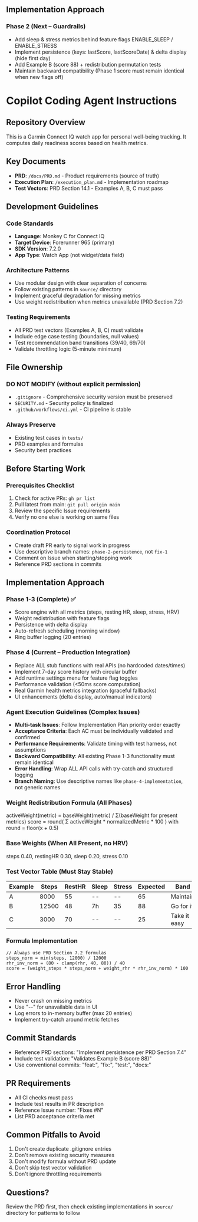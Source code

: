 ## Implementation Approach
### Phase 2 (Next – Guardrails)
- Add sleep & stress metrics behind feature flags ENABLE_SLEEP / ENABLE_STRESS
- Implement persistence (keys: lastScore, lastScoreDate) & delta display (hide first day)
- Add Example B (score 88) + redistribution permutation tests
- Maintain backward compatibility (Phase 1 score must remain identical when new flags off)
# Copilot Coding Agent Instructions

## Repository Overview
This is a Garmin Connect IQ watch app for personal well-being tracking. It computes daily readiness scores based on health metrics.

## Key Documents
- **PRD**: `/docs/PRD.md` - Product requirements (source of truth)
- **Execution Plan**: `/execution_plan.md` - Implementation roadmap
- **Test Vectors**: PRD Section 14.1 - Examples A, B, C must pass

## Development Guidelines

### Code Standards
- **Language**: Monkey C for Connect IQ
- **Target Device**: Forerunner 965 (primary)
- **SDK Version**: 7.2.0
- **App Type**: Watch App (not widget/data field)

### Architecture Patterns
- Use modular design with clear separation of concerns
- Follow existing patterns in `source/` directory
- Implement graceful degradation for missing metrics
- Use weight redistribution when metrics unavailable (PRD Section 7.2)

### Testing Requirements
- All PRD test vectors (Examples A, B, C) must validate
- Include edge case testing (boundaries, null values)
- Test recommendation band transitions (39/40, 69/70)
- Validate throttling logic (5-minute minimum)

## File Ownership

### DO NOT MODIFY (without explicit permission)
- `.gitignore` - Comprehensive security version must be preserved
- `SECURITY.md` - Security policy is finalized
- `.github/workflows/ci.yml` - CI pipeline is stable

### Always Preserve
- Existing test cases in `tests/`
- PRD examples and formulas
- Security best practices

## Before Starting Work

### Prerequisites Checklist
1. Check for active PRs: `gh pr list`
2. Pull latest from main: `git pull origin main`
3. Review the specific Issue requirements
4. Verify no one else is working on same files

### Coordination Protocol
- Create draft PR early to signal work in progress
- Use descriptive branch names: `phase-2-persistence`, not `fix-1`
- Comment on Issue when starting/stopping work
- Reference PRD sections in commits

## Implementation Approach

### Phase 1-3 (Complete) ✅
- Score engine with all metrics (steps, resting HR, sleep, stress, HRV)
- Weight redistribution with feature flags
- Persistence with delta display
- Auto-refresh scheduling (morning window)
- Ring buffer logging (20 entries)

### Phase 4 (Current – Production Integration)
- Replace ALL stub functions with real APIs (no hardcoded dates/times)
- Implement 7-day score history with circular buffer
- Add runtime settings menu for feature flag toggles
- Performance validation (<50ms score computation)
- Real Garmin health metrics integration (graceful fallbacks)
- UI enhancements (delta display, auto/manual indicators)

### Agent Execution Guidelines (Complex Issues)
- **Multi-task Issues**: Follow Implementation Plan priority order exactly
- **Acceptance Criteria**: Each AC must be individually validated and confirmed
- **Performance Requirements**: Validate timing with test harness, not assumptions
- **Backward Compatibility**: All existing Phase 1-3 functionality must remain identical
- **Error Handling**: Wrap ALL API calls with try-catch and structured logging
- **Branch Naming**: Use descriptive names like `phase-4-implementation`, not generic names

### Weight Redistribution Formula (All Phases)
activeWeight(metric) = baseWeight(metric) / Σ(baseWeight for present metrics)
score = round( Σ activeWeight * normalizedMetric * 100 ) with round = floor(x + 0.5)

### Base Weights (When All Present, no HRV)
steps 0.40, restingHR 0.30, sleep 0.20, stress 0.10

### Test Vector Table (Must Stay Stable)
| Example | Steps | RestHR | Sleep | Stress | Expected | Band |
|---------|-------|--------|-------|--------|----------|------|
| A | 8000 | 55 | -- | -- | 65 | Maintain |
| B | 12500 | 48 | 7h | 35 | 88 | Go for it |
| C | 3000 | 70 | -- | -- | 25 | Take it easy |

### Formula Implementation
```
// Always use PRD Section 7.2 formulas
steps_norm = min(steps, 12000) / 12000
rhr_inv_norm = (80 - clamp(rhr, 40, 80)) / 40
score = (weight_steps * steps_norm + weight_rhr * rhr_inv_norm) * 100
```

## Error Handling
- Never crash on missing metrics
- Use "--" for unavailable data in UI
- Log errors to in-memory buffer (max 20 entries)
- Implement try-catch around metric fetches

## Commit Standards
- Reference PRD sections: "Implement persistence per PRD Section 7.4"
- Include test validation: "Validates Example B (score 88)"
- Use conventional commits: "feat:", "fix:", "test:", "docs:"

## PR Requirements
- All CI checks must pass
- Include test results in PR description
- Reference Issue number: "Fixes #N"
- List PRD acceptance criteria met

## Common Pitfalls to Avoid
1. Don't create duplicate .gitignore entries
2. Don't remove existing security measures
3. Don't modify formula without PRD update
4. Don't skip test vector validation
5. Don't ignore throttling requirements

## Questions?
Review the PRD first, then check existing implementations in `source/` directory for patterns to follow
